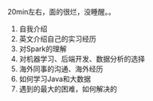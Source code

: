 20min左右，面的很烂，没睡醒。。

1. 自我介绍
2. 英文介绍自己的实习经历
3. 对Spark的理解
4. 对机器学习、后端开发、数据分析的选择
5. 海外同事的沟通、海外经历
6. 如何学习Java和大数据
7. 遇到的最大的困难，如何解决的
